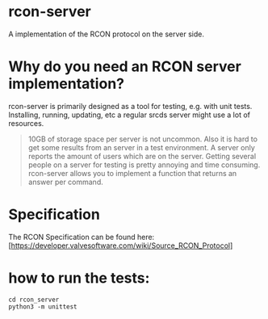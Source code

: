 # rcon-server
A implementation of the RCON protocol on the server side.

# Why do you need an RCON server implementation?

rcon-server is primarily designed as a tool for testing, e.g. with unit tests.
Installing, running, updating, etc a regular srcds server might use a lot of
resources.
>10GB of storage space per server is not uncommon.
Also it is hard to get some results from an server in a test environment.
A server only reports the amount of users which are on the server.
Getting several people on a server for testing is pretty annoying and time
consuming.
rcon-server allows you to implement a function that returns an answer per
command.

# Specification

The RCON Specification can be found here:
[https://developer.valvesoftware.com/wiki/Source_RCON_Protocol]

# how to run the tests:

~~~
cd rcon_server
python3 -m unittest
~~~
